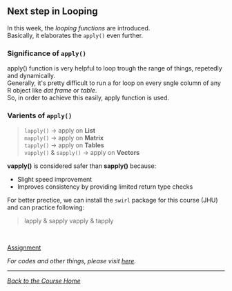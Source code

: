 ## Next step in Looping

In this week, the _looping functions_ are introduced.<br />
Basically, it elaborates the ```apply()``` even further.

### Significance of ```apply()```

apply() function is very helpful to loop trough the range of things, repetedly and dynamically.<br />
Generally, it's pretty difficult to run a for loop on every sngle column of any R object like _dat frame_ or _table_.<br />
So, in order to achieve this easily, apply function is used.

### Varients of ```apply()```
> ```lapply()``` -> apply on **List**<br />
> ```mapply()``` -> apply on **Matrix**<br />
> ```tapply()``` -> apply on **Tables**<br />
> ```vapply()``` & ```sapply()``` -> apply on **Vectors**

**vapply()** is considered safer than **sapply()** because:
* Slight speed improvement
* Improves consistency by providing limited return type checks

For better prectice, we can install the ```swirl``` package for this course (JHU) and can practice following:
> lapply & sapply
> vapply & tapply

<br />

[Assignment](https://github.com/ravi-prakash1907/Data-Science-in-R/tree/master/R%20Programming/week3/ProgrammingAssignment)

_For codes and other things, please visit [here](https://github.com/ravi-prakash1907/Data-Science-in-R/tree/master/R%20Programming/week3)._<br />

<hr />

[_Back to the Course Home_](../)